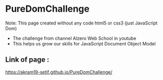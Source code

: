 # PureDomChallenge
Note:  This page created without any code html5 or css3 (just JavaScript Dom)
 - The challenge from channel Alzero Web School in youtube 
 - This helps us grow our skills for JavaScript Document Object Model 
## Link of page :
https://akram19-setif.github.io/PureDomChallenge/

